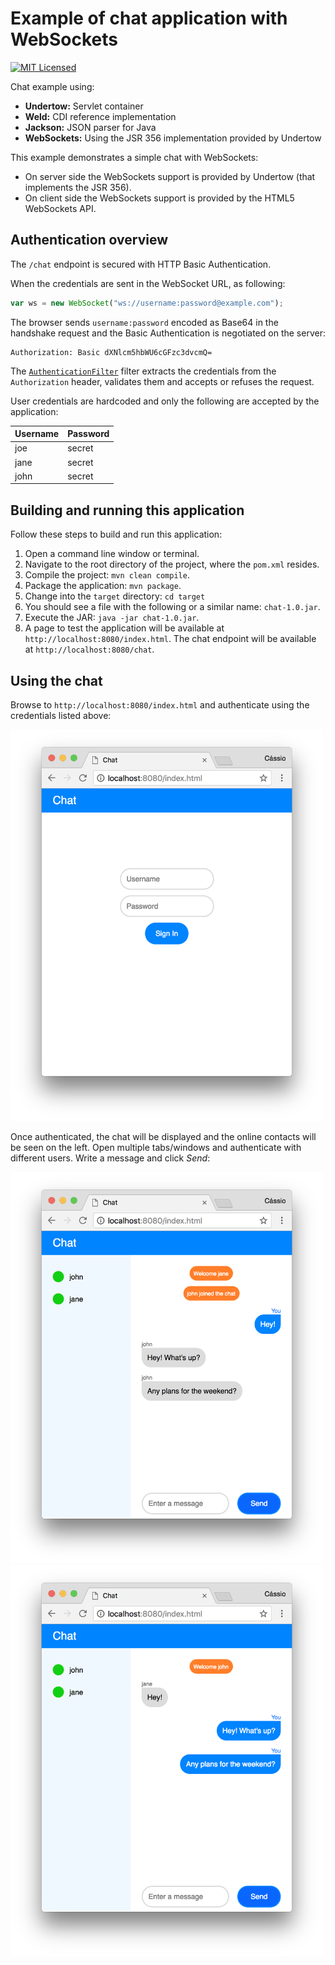 # Example of chat application with WebSockets

[![MIT Licensed](https://img.shields.io/badge/license-MIT-blue.svg)](https://raw.githubusercontent.com/cassiomolin/chat/master/LICENSE.txt)

Chat example using:

- **Undertow:** Servlet container
- **Weld:** CDI reference implementation
- **Jackson:** JSON parser for Java
- **WebSockets:** Using the JSR 356 implementation provided by Undertow

This example demonstrates a simple chat with WebSockets:

- On server side the WebSockets support is provided by Undertow (that implements the JSR 356).
- On client side the WebSockets support is provided by the HTML5 WebSockets API.

## Authentication overview

The `/chat` endpoint is secured with HTTP Basic Authentication. 

When the credentials are sent in the WebSocket URL, as following:

```javascript
var ws = new WebSocket("ws://username:password@example.com"); 
```

The browser sends `username:password` encoded as Base64 in the handshake request and the Basic Authentication is negotiated on the server:

```
Authorization: Basic dXNlcm5hbWU6cGFzc3dvcmQ=
```

The [`AuthenticationFilter`](src/main/java/com/cassiomolin/example/chat/security/AuthenticationFilter.java) filter extracts the credentials from the `Authorization` header, validates them and accepts or refuses the request.

User credentials are hardcoded and only the following are accepted by the application:

 Username | Password 
--------- |----------
 joe      | secret 
 jane     | secret 
 john     | secret 

## Building and running this application

Follow these steps to build and run this application:

1. Open a command line window or terminal.
1. Navigate to the root directory of the project, where the `pom.xml` resides.
1. Compile the project: `mvn clean compile`.
1. Package the application: `mvn package`.
1. Change into the `target` directory: `cd target`
1. You should see a file with the following or a similar name: `chat-1.0.jar`.
1. Execute the JAR: `java -jar chat-1.0.jar`.
1. A page to test the application will be available at `http://localhost:8080/index.html`. The chat endpoint will be available at `http://localhost:8080/chat`.

## Using the chat

Browse to `http://localhost:8080/index.html` and authenticate using the credentials listed above:

<img src="src/main/doc/screenshot-01.png" width="500">

Once authenticated, the chat will be displayed and the online contacts will be seen on the left. Open multiple tabs/windows and authenticate with different users. Write a message and click _Send_:

<img src="src/main/doc/screenshot-03.png" width="500">
<img src="src/main/doc/screenshot-04.png" width="500">

